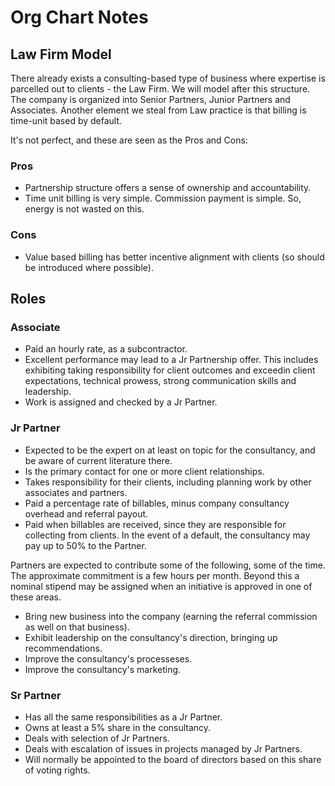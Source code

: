 
# Org Chart Notes

## Law Firm Model
There already exists a consulting-based type of business where expertise is parcelled out to clients - the Law Firm. We will model after this structure. The company is organized into Senior Partners, Junior Partners and Associates. Another element we steal from Law practice is that billing is time-unit based by default.

It's not perfect, and these are seen as the Pros and Cons:

### Pros
  * Partnership structure offers a sense of ownership and accountability.
  * Time unit billing is very simple. Commission payment is simple. So, energy is not wasted on this.

### Cons
  * Value based billing has better incentive alignment with clients (so should be introduced where possible).

## Roles

### Associate

  * Paid an hourly rate, as a subcontractor.
  * Excellent performance may lead to a Jr Partnership offer. This includes exhibiting taking responsibility for client outcomes and exceedin client expectations, technical prowess, strong communication skills and leadership.
  * Work is assigned and checked by a Jr Partner.

### Jr Partner

  * Expected to be the expert on at least on topic for the consultancy, and be aware of current literature there.
  * Is the primary contact for one or more client relationships.
  * Takes responsibility for their clients, including planning work by other associates and partners.
  * Paid a percentage rate of billables, minus company consultancy overhead and referral payout.
  * Paid when billables are received, since they are responsible for collecting from clients. In the event of a default, the consultancy may pay up to 50% to the Partner.

Partners are expected to contribute some of the following, some of the time. The approximate commitment is a few hours per month. Beyond this a nominal stipend may be assigned when an initiative is approved in one of these areas.
  * Bring new business into the company (earning the referral commission as well on that business).
  * Exhibit leadership on the consultancy's direction, bringing up recommendations.
  * Improve the consultancy's processeses.
  * Improve the consultancy's marketing.

### Sr Partner
  
  * Has all the same responsibilities as a Jr Partner.
  * Owns at least a 5% share in the consultancy.
  * Deals with selection of Jr Partners.
  * Deals with escalation of issues in projects managed by Jr Partners.
  * Will normally be appointed to the board of directors based on this share of voting rights.



